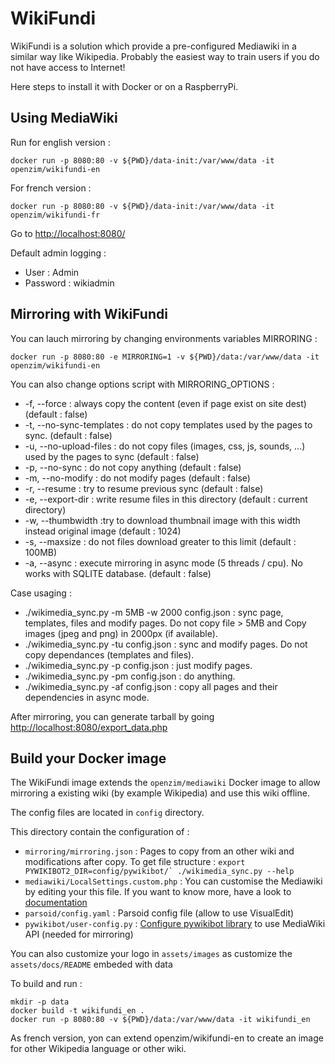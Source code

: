 WikiFundi
=========

WikiFundi is a solution which provide a pre-configured Mediawiki in a
similar way like Wikipedia. Probably the easiest way to train users if
you do not have access to Internet!

Here steps to install it with Docker or on a RaspberryPi.

Using MediaWiki
---------------
Run for english version :

```
docker run -p 8080:80 -v ${PWD}/data-init:/var/www/data -it openzim/wikifundi-en
```

For french version :

```
docker run -p 8080:80 -v ${PWD}/data-init:/var/www/data -it openzim/wikifundi-fr
```

Go to  [http://localhost:8080/](http://localhost:8080/)

Default admin logging :

* User : Admin
* Password : wikiadmin

Mirroring with WikiFundi
------------------------

You can lauch mirroring by changing environments variables MIRRORING :

`docker run -p 8080:80 -e MIRRORING=1 -v ${PWD}/data:/var/www/data -it openzim/wikifundi-en`
 
You can also change options script with MIRRORING_OPTIONS : 

* -f, --force : always copy  the content (even if page exist on site dest) (default : false)
* -t, --no-sync-templates : do not copy templates used by the pages to sync. (default : false)
* -u, --no-upload-files : do not copy files (images, css, js, sounds, ...) used by the pages to sync (default : false)
* -p, --no-sync : do not copy anything (default : false)
* -m, --no-modify : do not modify pages (default : false)
* -r, --resume : try to resume previous sync (default : false)
* -e, --export-dir <directory> : write resume files in this directory (default : current directory)
* -w, --thumbwidth :try to download thumbnail image with this width instead original image (default : 1024)
* -s, --maxsize : do not files download greater to this limit (default : 100MB)
* -a, --async : execute mirroring in async mode (5 threads / cpu). No works with SQLITE database. (default : false)
  
Case usaging :


* ./wikimedia_sync.py -m 5MB -w 2000 config.json : sync page, templates, files and modify pages. Do not copy file > 5MB and Copy images (jpeg and png) in 2000px (if available).
* ./wikimedia_sync.py -tu config.json : sync and modify pages. Do not copy dependances (templates and files).
* ./wikimedia_sync.py -p config.json : just modify pages.
* ./wikimedia_sync.py -pm config.json : do anything.
* ./wikimedia_sync.py -af config.json : copy all pages and their dependencies in async mode.
 
 
After mirroring, you can generate tarball by going [http://localhost:8080/export_data.php](http://localhost:8080/export_data.php)

Build your Docker image
-----------------------
The WikiFundi image extends the `openzim/mediawiki` Docker image to
allow mirroring a existing wiki (by example Wikipedia) and
use this wiki offline.

The config files are located in `config` directory.

This directory contain the configuration of :

* `mirroring/mirroring.json` : 
    Pages to copy from an other wiki and modifications after copy. 
    To get file structure :
      ```
        export PYWIKIBOT2_DIR=config/pywikibot/`
        ./wikimedia_sync.py --help
      ```
* `mediawiki/LocalSettings.custom.php` : 
    You can customise the Mediawiki by editing your this file. 
    If you want to know more, have a look to [documentation](https://www.mediawiki.org/wiki/Manual:LocalSettings.php)
* `parsoid/config.yaml` :
    Parsoid config file (allow to use VisualEdit)
* `pywikibot/user-config.py` :
    [Configure pywikibot library](https://www.mediawiki.org/wiki/Manual:Pywikibot/user-config.py) to use MediaWiki API (needed for mirroring)

You can also customize your logo in `assets/images` as customize the `assets/docs/README` embeded with data 

To build and run :

```
mkdir -p data
docker build -t wikifundi_en .
docker run -p 8080:80 -v ${PWD}/data:/var/www/data -it wikifundi_en
```
As french version, yon can extend openzim/wikifundi-en to create an image for other Wikipedia language or other wiki.
